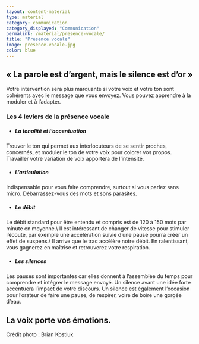 ```yaml
---
layout: content-material
type: material
category: communication
category_displayed: "Communication"
permalink: /material/presence-vocale/
title: "Présence vocale"
image: presence-vocale.jpg
color: blue
---
```


## &laquo;&nbsp;La parole est d’argent, mais le silence est d’or&nbsp;&raquo;

Votre intervention sera plus marquante si votre voix et votre ton sont cohérents avec le message que vous envoyez. Vous pouvez apprendre à la moduler et à l’adapter.

### Les 4 leviers de la présence vocale

- ##### La tonalité et l’accentuation
Trouver le ton qui permet aux interlocuteurs de se sentir proches, concernés, et moduler le ton de votre voix pour colorer vos propos. Travailler votre variation de voix apportera de l’intensité.

- ##### L’articulation
Indispensable pour vous faire comprendre, surtout si vous parlez sans micro. Débarrassez-vous des mots et sons parasites.

- ##### Le débit
Le débit standard pour être entendu et compris est de 120 à 150 mots par minute en moyenne.\\
Il est intéressant de changer de vitesse pour stimuler l’écoute, par exemple une accélération suivie d’une pause pourra créer un effet de suspens.\\
Il arrive que le trac accélère notre débit. En ralentissant, vous gagnerez en maîtrise et retrouverez votre respiration.

- ##### Les silences
Les pauses sont importantes car elles donnent à l’assemblée du temps pour comprendre et intégrer le message envoyé. Un silence avant une idée forte accentuera l’impact de votre discours. Un silence est également l’occasion pour l’orateur de faire une pause, de respirer, voire de boire une gorgée d’eau.

## La voix porte vos émotions.

Crédit photo : Brian Kostiuk
